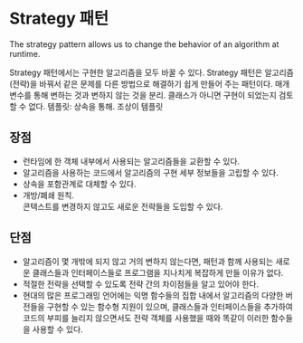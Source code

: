 # Strategy 패턴
The strategy pattern allows us to change the behavior of an algorithm at runtime.

Strategy 패턴에서는 구현한 알고리즘을 모두 바꿀 수 있다. 
Strategy 패턴은 알고리즘(전략)을 바꿔서 같은 문제를 다른 방법으로 해결하기 쉽게 만들어 주는 패턴이다.
매개변수를 통해 변하는 것과 변하지 않는 것을 분리. 클래스가 아니면 구현이 되었는지 검토할 수 없다.
템플릿: 상속을 통해. 조상이 템플릿

## 장점
- 런타임에 한 객체 내부에서 사용되는 알고리즘들을 교환할 수 있다.
- 알고리즘을 사용하는 코드에서 알고리즘의 구현 세부 정보들을 고립할 수 있다.
- 상속을 포함관계로 대체할 수 있다.
- 개방/폐쇄 원칙. <br>콘텍스트를 변경하지 않고도 새로운 전략들을 도입할 수 있다.

## 단점
- 알고리즘이 몇 개밖에 되지 않고 거의 변하지 않는다면, 패턴과 함께 사용되는 새로운 클래스들과 인터페이스들로 프로그램을 지나치게 복잡하게 만들 이유가 없다.
- 적절한 전략을 선택할 수 있도록 전략 간의 차이점들을 알고 있어야 한다.
- 현대의 많은 프로그래밍 언어에는 익명 함수들의 집합 내에서 알고리즘의 다양한 버전들을 구현할 수 있는 함수형 지원이 있으며, 클래스들과 인터페이스들을 추가하여 코드의 부피를 늘리지 않으면서도 전략 객체를 사용했을 때와 똑같이 이러한 함수들을 사용할 수 있다.